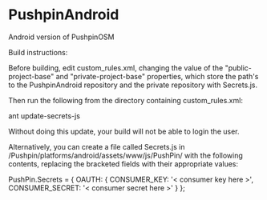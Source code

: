 PushpinAndroid
==============

Android version of PushpinOSM

Build instructions:

Before building, edit custom_rules.xml, changing the value of the "public-project-base" and "private-project-base" properties, which store the path's to the PushpinAndroid repository and the private repository with Secrets.js.

Then run the following from the directory containing custom_rules.xml:

ant update-secrets-js

Without doing this update, your build will not be able to login the user.

Alternatively, you can create a file called Secrets.js in <repo path>/Pushpin/platforms/android/assets/www/js/PushPin/ with the following contents, replacing the bracketed fields with their appropriate values:

PushPin.Secrets = {
  OAUTH: {
    CONSUMER_KEY: '< consumer key here >',
    CONSUMER_SECRET: '< consumer secret here >'
  }
};
